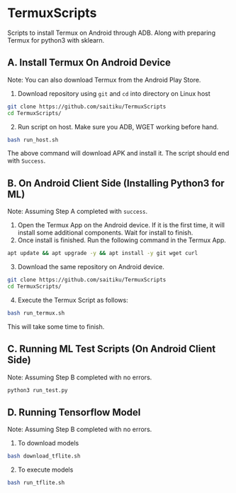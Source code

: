 # TermuxScripts

Scripts to install Termux on Android through ADB. Along with preparing Termux for python3 with sklearn.

## A. Install Termux On Android Device

Note: You can also download Termux from the Android Play Store.

1. Download repository using ```git``` and ```cd``` into directory on Linux host

```bash
git clone https://github.com/saitiku/TermuxScripts
cd TermuxScripts/
```

2. Run script on host. Make sure you ADB, WGET working before hand.

```bash
bash run_host.sh
```

The above command will download APK and install it. The script should end with ```Success```. 


## B. On Android Client Side (Installing Python3 for ML)

Note: Assuming Step A completed with ```success```.

1. Open the Termux App on the Android device. If it is the first time, it will install some additional components. Wait for install to finish.
2. Once install is finished. Run the following command in the Termux App.

```bash
apt update && apt upgrade -y && apt install -y git wget curl 
```

3. Download the same repository on Android device.


```bash
git clone https://github.com/saitiku/TermuxScripts
cd TermuxScripts/
```

4. Execute the Termux Script as follows:

```bash
bash run_termux.sh
```
This will take some time to finish.


## C. Running ML Test Scripts (On Android Client Side)

Note: Assuming Step B completed with no errors.

```bash
python3 run_test.py
```

## D. Running Tensorflow Model

Note: Assuming Step B completed with no errors.

1. To download models

```bash
bash download_tflite.sh
```

2. To execute models
   
```bash
bash run_tflite.sh
```
